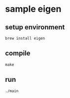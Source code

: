 # sample eigen

## setup environment

```shell
brew install eigen
```

## compile

```shell
make
```

## run

```shell
./main
```
